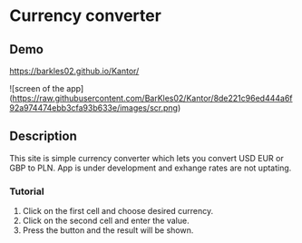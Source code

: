 # Currency converter

## Demo

https://barkles02.github.io/Kantor/

![screen of the app] (https://raw.githubusercontent.com/BarKles02/Kantor/8de221c96ed444a6f92a974474ebb3cfa93b633e/images/scr.png)

## Description

This site is simple currency converter which lets you convert USD EUR or GBP to PLN.
App is under development and exhange rates are not uptating. 


### Tutorial

1. Click on the first cell and choose desired currency.
1. Click on the second cell and enter the value.
1. Press the button and the result will be shown.


